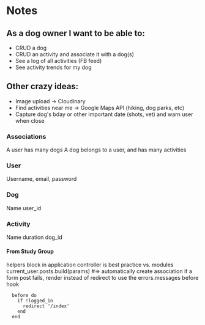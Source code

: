 # Notes

## As a dog owner I want to be able to:
- CRUD a dog
- CRUD an activity and associate it with a dog(s)
- See a log of all activities (FB feed)
- See activity trends for my dog

## Other crazy ideas:
- Image upload -> Cloudinary
- Find activities near me -> Google Maps API (hiking, dog parks, etc)
- Capture dog's bday or other important date (shots, vet) and warn user when close

### Associations
A user has many dogs
A dog belongs to a user, and has many activities

### User
Username, email, password

### Dog
Name
user_id

### Activity
Name
duration
dog_id

#### From Study Group
helpers block in application controller is best practice vs. modules
current_user.posts.build(params) #=> automatically create association
if a form post fails, render instead of redirect to use the errors.messages
before hook
```
  before do
    if !logged_in
      redirect '/index'
    end
  end
```
